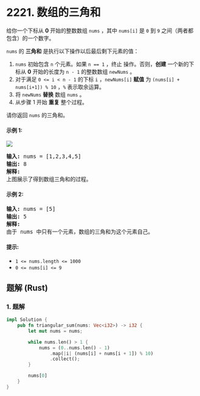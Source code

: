 # 2221. 数组的三角和
给你一个下标从 **0** 开始的整数数组 `nums` ，其中 `nums[i]` 是 `0` 到 `9` 之间（两者都包含）的一个数字。

`nums` 的 **三角和** 是执行以下操作以后最后剩下元素的值：
1. `nums` 初始包含 `n` 个元素。如果 `n == 1` ，终止 操作。否则，**创建** 一个新的下标从 **0** 开始的长度为 `n - 1` 的整数数组 `newNums` 。
2. 对于满足 `0 <= i < n - 1` 的下标 `i` ，`newNums[i]` **赋值** 为 `(nums[i] + nums[i+1]) % 10` ，`%` 表示取余运算。
3. 将 `newNums` **替换** 数组 `nums` 。
4. 从步骤 1 开始 **重复** 整个过程。

请你返回 `nums` 的三角和。

#### 示例 1:
![](https://assets.leetcode.com/uploads/2022/02/22/ex1drawio.png)
<pre>
<strong>输入:</strong> nums = [1,2,3,4,5]
<strong>输出:</strong> 8
<strong>解释:</strong>
上图展示了得到数组三角和的过程。
</pre>

#### 示例 2:
<pre>
<strong>输入:</strong> nums = [5]
<strong>输出:</strong> 5
<strong>解释:</strong>
由于 nums 中只有一个元素，数组的三角和为这个元素自己。
</pre>

#### 提示:
* `1 <= nums.length <= 1000`
* `0 <= nums[i] <= 9`

## 题解 (Rust)

### 1. 题解
```Rust
impl Solution {
    pub fn triangular_sum(nums: Vec<i32>) -> i32 {
        let mut nums = nums;

        while nums.len() > 1 {
            nums = (0..nums.len() - 1)
                .map(|i| (nums[i] + nums[i + 1]) % 10)
                .collect();
        }

        nums[0]
    }
}
```
